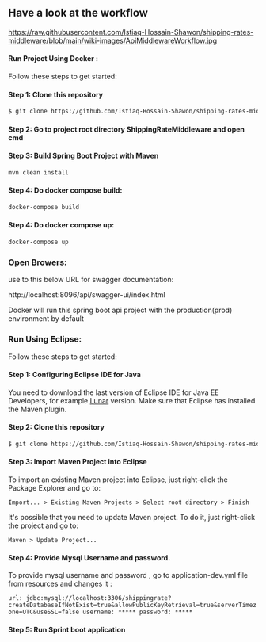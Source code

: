 

## Have a look at the workflow

https://raw.githubusercontent.com/Istiaq-Hossain-Shawon/shipping-rates-middleware/blob/main/wiki-images/ApiMiddlewareWorkflow.jpg

#### Run Project Using Docker :

Follow these steps to get started:

#### Step 1: Clone this repository

```bash
$ git clone https://github.com/Istiaq-Hossain-Shawon/shipping-rates-middleware

```
#### Step 2: Go to project root directory ShippingRateMiddleware and open cmd

#### Step 3: Build Spring Boot Project with Maven
```bash
mvn clean install 
```
#### Step 4: Do docker compose build:
```bash
docker-compose build

```
#### Step 4: Do docker compose up:
```bash
docker-compose up

```
### Open Browers:

use to this below URL for swagger documentation:

http://localhost:8096/api/swagger-ui/index.html

Docker will run this spring boot api project with the production(prod) environment by default

### Run Using Eclipse:

Follow these steps to get started:

#### Step 1: Configuring Eclipse IDE for Java

You need to download the last version of Eclipse IDE for Java EE Developers, for example [Lunar](https://www.eclipse.org/downloads/packages/eclipse-ide-java-ee-developers/lunasr2) version. Make sure that Eclipse has installed the Maven plugin.


#### Step 2: Clone this repository

```bash
$ git clone https://github.com/Istiaq-Hossain-Shawon/shipping-rates-middleware

```

#### Step 3: Import  Maven Project into Eclipse

To import an existing Maven project into Eclipse, just right-click the Package Explorer and go to:

`
Import... > Existing Maven Projects > Select root directory > Finish
`

It's possible that you need to update Maven project. To do it, just right-click the project and go to:

`
Maven > Update Project...
`

#### Step 4: Provide Mysql Username and password.

To provide mysql username and password , go to application-dev.yml  file from resources  and changes it :

`
url: jdbc:mysql://localhost:3306/shippingrate?createDatabaseIfNotExist=true&allowPublicKeyRetrieval=true&serverTimezone=UTC&useSSL=false
username: *****
password: *****
`

#### Step 5: Run Sprint boot  application


